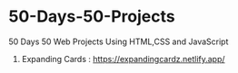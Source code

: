 # 50-Days-50-Projects
50 Days 50 Web Projects Using HTML,CSS and JavaScript


1. Expanding Cards : https://expandingcardz.netlify.app/
